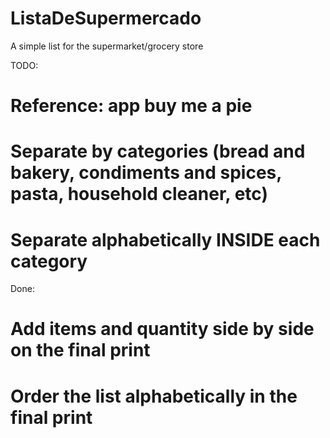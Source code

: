 # ListaDeSupermercado
A simple list for the supermarket/grocery store

TODO:
# Reference: app buy me a pie
# Separate by categories (bread and bakery, condiments and spices, pasta, household cleaner, etc)
# Separate alphabetically INSIDE each category



Done:
# Add items and quantity side by side on the final print
# Order the list alphabetically in the final print


